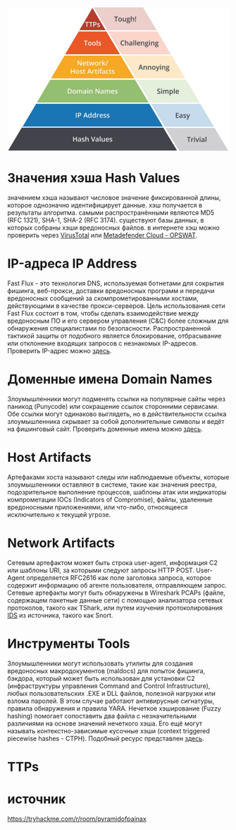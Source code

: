 ![](pics/Pyramind-of-Pain.jpg)
# Значения хэша Hash Values
значением хэша называют числовое значение фиксированной длины, которое однозначно идентифицирует данные. хэш получается в результаты алгоритма. самыми распространёнными являются MD5 (RFC 1321), SHA-1, SHA-2 (RFC 3174). существуют базы данных, в которых собраны хэши вредоносных файлов. в интернете хэш можно проверить через [VirusTotal](https://www.virustotal.com/gui/) или [Metadefender Cloud - OPSWAT](https://metadefender.opswat.com/?lang=en).
# IP-адреса IP Address
Fast Flux - это технология DNS, используемая ботнетами для сокрытия фишинга, веб-прокси, доставки вредоносных программ и передачи вредоносных сообщений за скомпрометированными хостами, действующими в качестве прокси-серверов. Цель использования сети Fast Flux состоит в том, чтобы сделать взаимодействие между вредоносным ПО и его сервером управления (C&C) более сложным для обнаружения специалистами по безопасности. Распространенной тактикой защиты от подобного является блокирование, отбрасывание или отклонение входящих запросов с незнакомых IP-адресов.
Проверить IP-адрес можно [здесь](https://any.run/).
# Доменные имена Domain Names
Злоумышленники могут подменять ссылки на популярные сайты через паникод (Punycode) или сокращение ссылок сторонними сервисами. Обе ссылки могут одинаково выглядеть, но в действительности ссылка злоумышленника скрывает за собой дополнительные символы и ведёт на фишинговый сайт. Проверить доменные имена можно [здесь](https://any.run/).
# Host Artifacts
Артефаками хоста называют следы или наблюдаемые объекты, которые злоумышленники оставляют в системе, такие как значения реестра, подозрительное выполнение процессов, шаблоны атак или индикаторы компрометации IOCs (Indicators of Compromise), файлы, удаленные вредоносными приложениями, или что-либо, относящееся исключительно к текущей угрозе.
# Network Artifacts
Сетевым артефактом может быть строка user-agent, информация C2 или шаблоны URI, за которыми следуют запросы HTTP POST. User-Agent определяется RFC2616 как поле заголовка запроса, которое содержит информацию об агенте пользователя, отправляющем запрос. Сетевые артефакты могут быть обнаружены в Wireshark PCAPs (файле, содержащем пакетные данные сети) с помощью анализатора сетевых протоколов, такого как TShark, или путем изучения протоколирования [IDS](ids-ips.md) из источника, такого как Snort.
# Инструменты Tools
Злоумышленники могут использовать утилиты для создания вредоносных макродокументов (maldocs) для попыток фишинга, бэкдора, который может быть использован для установки C2 (инфраструктуры управления Command and Control Infrastructure), любых пользовательских .EXE и DLL файлов, полезной нагрузки или взлома паролей. В этом случае работают антивирусные сигнатуры, правила обнаружения и правила YARA.
Нечеткое хэширование (Fuzzy hashing) помогает сопоставить два файла с незначительными различиями на основе значений нечеткого хэша. Его ещё могут называть контекстно-зависимые кусочные хэши (сontext triggered piecewise hashes - CTPH). Подобный ресурс представлен [здесь](https://ssdeep-project.github.io/ssdeep/index.html). 
# TTPs
# источник
https://tryhackme.com/r/room/pyramidofpainax